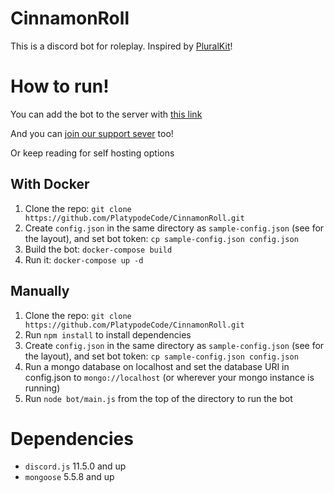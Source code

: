 # CinnamonRoll

This is a discord bot for roleplay. Inspired by [PluralKit](https://github.com/xSke/PluralKit)!

# How to run!
You can add the bot to the server with [this link](https://discordapp.com/oauth2/authorize?client_id=582106406069600256&scope=bot&permissions=536996928)

And you can [join our support sever](https://discord.gg/PrKWQP2) too!

Or keep reading for self hosting options

## With Docker
1. Clone the repo: `git clone https://github.com/PlatypodeCode/CinnamonRoll.git`
2. Create `config.json` in the same directory as `sample-config.json` (see for the layout), and set bot token: `cp sample-config.json config.json`
4. Build the bot: `docker-compose build`
5. Run it: `docker-compose up -d`

## Manually
1. Clone the repo: `git clone https://github.com/PlatypodeCode/CinnamonRoll.git`
2. Run `npm install` to install dependencies
3. Create `config.json` in the same directory as `sample-config.json` (see for the layout), and set bot token: `cp sample-config.json config.json`
4. Run a mongo database on localhost and set the database URI in config.json to `mongo://localhost` (or wherever your mongo instance is running)
5. Run `node bot/main.js` from the top of the directory to run the bot

# Dependencies
* `discord.js` 11.5.0 and up
* `mongoose` 5.5.8 and up
